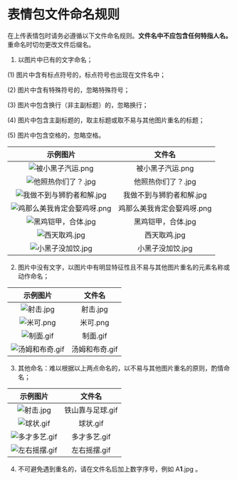 # 表情包文件命名规则

在上传表情包时请务必遵循以下文件命名规则。**文件名中不应包含任何特指人名。** 重命名时切勿更改文件后缀名。

1. 以图片中已有的文字命名；

(1) 图片中含有标点符号的，标点符号也出现在文件名中；

(2) 图片中含有特殊符号的，忽略特殊符号；

(3) 图片中包含换行（非主副标题）的，忽略换行；

(4) 图片中包含主副标题的，取主标题或取不易与其他图片重名的标题；

(5) 图片中包含空格的，忽略空格。

|示例图片|文件名|
| :----: |  :----: |
| ![被小黑子汽运.png](../still/被小黑子汽运.png) | 被小黑子汽运.png |
| ![他照热你们了？.jpg](../still/他照热你们了？.jpg) | 他照热你们了？.jpg |
| ![我做不到与狮豹者和解.jpg](../still/我做不到与狮豹者和解.jpg) | 我做不到与狮豹者和解.jpg |
| ![鸡那么美我肯定会娶鸡呀.png](../still/鸡那么美我肯定会娶鸡呀.png) | 鸡那么美我肯定会娶鸡呀.png |
| ![黑鸡铠甲，合体.jpg](../still/黑鸡铠甲，合体.jpg) | 黑鸡铠甲，合体.jpg |
| ![西天取鸡.jpg](../still/西天取鸡.jpg) | 西天取鸡.jpg |
| ![小黑子没加饺.jpg](../still/小黑子没加饺.jpg) | 小黑子没加饺.jpg |

2. 图片中没有文字，以图片中有明显特征性且不易与其他图片重名的元素名称或动作命名；

|示例图片|文件名|
| :----: |  :----: |
| ![射击.jpg](../still/射击.jpg) | 射击.jpg |
| ![米可.png](../still/米可.png) | 米可.png |
| ![制面.gif](../gif/制面.gif) | 制面.gif |
| ![汤姆和布奇.gif](../gif/汤姆和布奇.gif) | 汤姆和布奇.gif |

3. 其他命名：难以根据以上两点命名的，以不易与其他图片重名的原则，酌情命名；

|示例图片|文件名|
| :----: |  :----: |
| ![射击.jpg](../gif/铁山靠与足球.gif) | 铁山靠与足球.gif |
| ![球状.gif](../gif/球状.gif) | 球状.gif |
| ![多才多艺.gif](../gif/多才多艺.gif) | 多才多艺.gif |
| ![左右摇摆.gif](../gif/左右摇摆.gif) | 左右摇摆.gif |

4. 不可避免遇到重名的，请在文件名后加上数字序号，例如 A**1**.jpg 。


